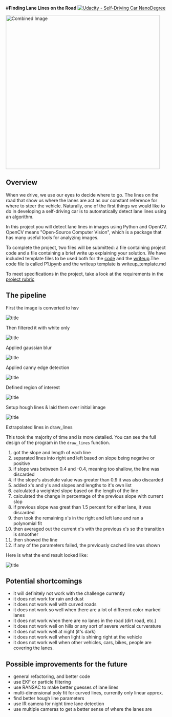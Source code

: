 #**Finding Lane Lines on the Road**
[![Udacity - Self-Driving Car NanoDegree](https://s3.amazonaws.com/udacity-sdc/github/shield-carnd.svg)](http://www.udacity.com/drive)

<img src="laneLines_thirdPass.jpg" width="480" alt="Combined Image" />

Overview
---

When we drive, we use our eyes to decide where to go.  The lines on the road that show us where the lanes are act as our constant reference for where to steer the vehicle.  Naturally, one of the first things we would like to do in developing a self-driving car is to automatically detect lane lines using an algorithm.

In this project you will detect lane lines in images using Python and OpenCV.  OpenCV means "Open-Source Computer Vision", which is a package that has many useful tools for analyzing images.  

To complete the project, two files will be submitted: a file containing project code and a file containing a brief write up explaining your solution. We have included template files to be used both for the [code](https://github.com/udacity/CarND-LaneLines-P1/blob/master/P1.ipynb) and the [writeup](https://github.com/udacity/CarND-LaneLines-P1/blob/master/writeup_template.md).The code file is called P1.ipynb and the writeup template is writeup_template.md

To meet specifications in the project, take a look at the requirements in the [project rubric](https://review.udacity.com/#!/rubrics/322/view)


The pipeline
---

First the image is converted to hsv

![title](test_images/figure_1.png)

Then filtered it with white only

![title](test_images/figure_2.png)

Applied gaussian blur

![title](test_images/figure_3.png)

Applied canny edge detection

![title](test_images/figure_4.png)

Defined region of interest

![title](test_images/figure_5.png)

Setup hough lines & laid them over initial image

![title](test_images/figure_6.png)

Extrapolated lines in draw_lines

  This took the majority of time and is more detailed. You can see the full design of the program in the `draw_lines` function.

  1. got the slope and length of each line
  2. separated lines into right and left based on slope being negative or positive
  3. if slope was between 0.4 and -0.4, meaning too shallow, the line was discarded
  4. if the slope's absolute value was greater than 0.9 it was also discarded
  5. added x's and y's and slopes and lengths to it's own list
  6. calculated a weighted slope based on the length of the line
  7. calculated the change in percentage of the previous slope with current slop
  8. if previous slope was great than 1.5 percent for either lane, it was discarded
  9. then took the remaining x's in the right and left lane and ran a polynomial fit
  10. then averaged out the current x's with the previous x's so the transition is smoother
  11. then showed the line
  12. if any of the parameters failed, the previously cached line was shown

Here is what the end result looked like:

![title](test_images/figure_7.png)

Potential shortcomings
---

- it will definitely not work with the challenge currently
- it does not work for rain and dust
- it does not work well with curved roads
- it does not work so well when there are a lot of different color marked lanes
- it does not work when there are no lanes in the road (dirt road, etc.)
- it does not work well on hills or any sort of severe vertical curverature
- it does not work well at night (it's dark)
- it does not work well when light is shining right at the vehicle
- it does not work well when other vehicles, cars, bikes, people are covering the lanes.

Possible improvements for the future
---

- general refactoring, and better code
- use EKF or particle filtering
- use RANSAC to make better guesses of lane lines
- multi-dimensional poly fit for curved lines, currently only linear approx.
- find better hough line parameters
- use IR camera for night time lane detection
- use multiple cameras to get a better sense of where the lanes are
